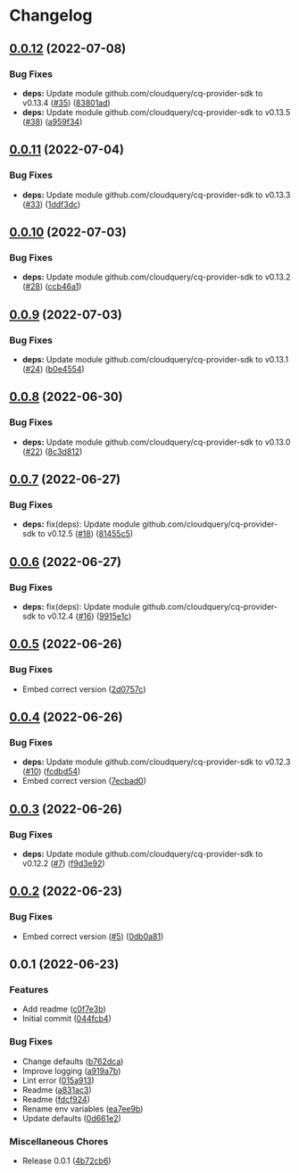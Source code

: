 # Changelog

## [0.0.12](https://github.com/cloudquery/cq-provider-fuzz/compare/v0.0.11...v0.0.12) (2022-07-08)


### Bug Fixes

* **deps:** Update module github.com/cloudquery/cq-provider-sdk to v0.13.4 ([#35](https://github.com/cloudquery/cq-provider-fuzz/issues/35)) ([83801ad](https://github.com/cloudquery/cq-provider-fuzz/commit/83801add10e1213c7b75db0997fda47db9061250))
* **deps:** Update module github.com/cloudquery/cq-provider-sdk to v0.13.5 ([#38](https://github.com/cloudquery/cq-provider-fuzz/issues/38)) ([a959f34](https://github.com/cloudquery/cq-provider-fuzz/commit/a959f34152711c746502d96623b7c1221d35fc43))

## [0.0.11](https://github.com/cloudquery/cq-provider-fuzz/compare/v0.0.10...v0.0.11) (2022-07-04)


### Bug Fixes

* **deps:** Update module github.com/cloudquery/cq-provider-sdk to v0.13.3 ([#33](https://github.com/cloudquery/cq-provider-fuzz/issues/33)) ([1ddf3dc](https://github.com/cloudquery/cq-provider-fuzz/commit/1ddf3dc4b61cecb2187ffcdde95c1983c23256d1))

## [0.0.10](https://github.com/cloudquery/cq-provider-fuzz/compare/v0.0.9...v0.0.10) (2022-07-03)


### Bug Fixes

* **deps:** Update module github.com/cloudquery/cq-provider-sdk to v0.13.2 ([#28](https://github.com/cloudquery/cq-provider-fuzz/issues/28)) ([ccb46a1](https://github.com/cloudquery/cq-provider-fuzz/commit/ccb46a14146e55e3bd5bd61e37f15f18bade6e78))

## [0.0.9](https://github.com/cloudquery/cq-provider-fuzz/compare/v0.0.8...v0.0.9) (2022-07-03)


### Bug Fixes

* **deps:** Update module github.com/cloudquery/cq-provider-sdk to v0.13.1 ([#24](https://github.com/cloudquery/cq-provider-fuzz/issues/24)) ([b0e4554](https://github.com/cloudquery/cq-provider-fuzz/commit/b0e4554e52bd64a964183b27e3de0fae65ad65c1))

## [0.0.8](https://github.com/cloudquery/cq-provider-fuzz/compare/v0.0.7...v0.0.8) (2022-06-30)


### Bug Fixes

* **deps:** Update module github.com/cloudquery/cq-provider-sdk to v0.13.0 ([#22](https://github.com/cloudquery/cq-provider-fuzz/issues/22)) ([8c3d812](https://github.com/cloudquery/cq-provider-fuzz/commit/8c3d81211302e32e568d9f958466a4243fbd4ceb))

## [0.0.7](https://github.com/cloudquery/cq-provider-fuzz/compare/v0.0.6...v0.0.7) (2022-06-27)


### Bug Fixes

* **deps:** fix(deps): Update module github.com/cloudquery/cq-provider-sdk to v0.12.5 ([#18](https://github.com/cloudquery/cq-provider-fuzz/issues/18)) ([81455c5](https://github.com/cloudquery/cq-provider-fuzz/commit/81455c52911d09facf99a02436d31459dd56d5fe))

## [0.0.6](https://github.com/cloudquery/cq-provider-fuzz/compare/v0.0.5...v0.0.6) (2022-06-27)


### Bug Fixes

* **deps:** fix(deps): Update module github.com/cloudquery/cq-provider-sdk to v0.12.4 ([#16](https://github.com/cloudquery/cq-provider-fuzz/issues/16)) ([9915e1c](https://github.com/cloudquery/cq-provider-fuzz/commit/9915e1c435d86d3a2dd632c562125120005102a3))

## [0.0.5](https://github.com/cloudquery/cq-provider-fuzz/compare/v0.0.4...v0.0.5) (2022-06-26)


### Bug Fixes

* Embed correct version ([2d0757c](https://github.com/cloudquery/cq-provider-fuzz/commit/2d0757c36f527286ce2cc9f986fdcd5f039665a8))

## [0.0.4](https://github.com/cloudquery/cq-provider-fuzz/compare/v0.0.3...v0.0.4) (2022-06-26)


### Bug Fixes

* **deps:** Update module github.com/cloudquery/cq-provider-sdk to v0.12.3 ([#10](https://github.com/cloudquery/cq-provider-fuzz/issues/10)) ([fcdbd54](https://github.com/cloudquery/cq-provider-fuzz/commit/fcdbd545b76015f322119a81c41a1fdc952a2499))
* Embed correct version ([7ecbad0](https://github.com/cloudquery/cq-provider-fuzz/commit/7ecbad0f37376e9361712d001f0a2d95f2e7c814))

## [0.0.3](https://github.com/cloudquery/cq-provider-fuzz/compare/v0.0.2...v0.0.3) (2022-06-26)


### Bug Fixes

* **deps:** Update module github.com/cloudquery/cq-provider-sdk to v0.12.2 ([#7](https://github.com/cloudquery/cq-provider-fuzz/issues/7)) ([f9d3e92](https://github.com/cloudquery/cq-provider-fuzz/commit/f9d3e92df35131c0ca8229c60f1d7387d30210e9))

## [0.0.2](https://github.com/cloudquery/cq-provider-fuzz/compare/v0.0.1...v0.0.2) (2022-06-23)


### Bug Fixes

* Embed correct version ([#5](https://github.com/cloudquery/cq-provider-fuzz/issues/5)) ([0db0a81](https://github.com/cloudquery/cq-provider-fuzz/commit/0db0a8125a5172f85d6547b796080794890e17a7))

## 0.0.1 (2022-06-23)


### Features

* Add readme ([c0f7e3b](https://github.com/cloudquery/cq-provider-fuzz/commit/c0f7e3bad2952e2e598f438277c9fb64a52e4b1f))
* Initial commit ([044fcb4](https://github.com/cloudquery/cq-provider-fuzz/commit/044fcb41721bb3af8fefc5009233c61282b53e6a))


### Bug Fixes

* Change defaults ([b762dca](https://github.com/cloudquery/cq-provider-fuzz/commit/b762dca938477e8cc819ced838267920c5602045))
* Improve logging ([a919a7b](https://github.com/cloudquery/cq-provider-fuzz/commit/a919a7b3ecc06710139239f3a29823ec70624049))
* Lint error ([015a913](https://github.com/cloudquery/cq-provider-fuzz/commit/015a913296d27fd364ad506292e1aa383b1a44cd))
* Readme ([a831ac3](https://github.com/cloudquery/cq-provider-fuzz/commit/a831ac325d318054cca7913eaded3ea15816715f))
* Readme ([fdcf924](https://github.com/cloudquery/cq-provider-fuzz/commit/fdcf9242179543031b115da656a20ea2a7901da0))
* Rename env variables ([ea7ee9b](https://github.com/cloudquery/cq-provider-fuzz/commit/ea7ee9b0aaf081d731c0ca8c4b58269dde725e26))
* Update defaults ([0d661e2](https://github.com/cloudquery/cq-provider-fuzz/commit/0d661e2ae9e1058c02226834db955edfd0055eac))


### Miscellaneous Chores

* Release 0.0.1 ([4b72cb6](https://github.com/cloudquery/cq-provider-fuzz/commit/4b72cb6fbf05efafe922b3d4a840d2750edc03db))
